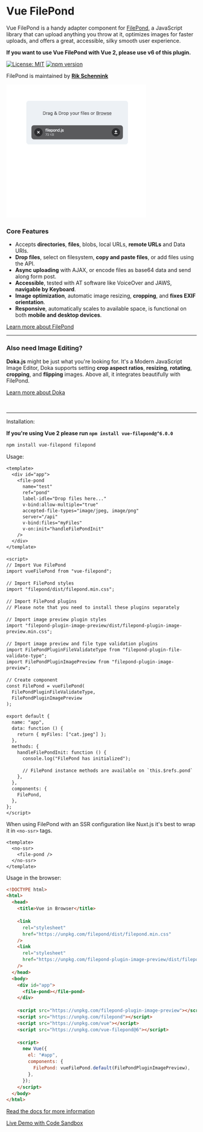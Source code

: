 # Vue FilePond

Vue FilePond is a handy adapter component for [FilePond](https://github.com/pqina/filepond), a JavaScript library that can upload anything you throw at it, optimizes images for faster uploads, and offers a great, accessible, silky smooth user experience.

**If you want to use Vue FilePond with Vue 2, please use v6 of this plugin.**

[![License: MIT](https://img.shields.io/badge/license-MIT-blue.svg)](https://github.com/pqina/vue-filepond/blob/master/LICENSE)
[![npm version](https://badge.fury.io/js/vue-filepond.svg)](https://www.npmjs.com/package/vue-filepond)

FilePond is maintained by **[Rik Schennink](https://twitter.com/rikschennink/)**

<img src="https://github.com/pqina/filepond-github-assets/blob/master/filepond-animation-01.gif?raw=true" width="370" alt=""/>

### Core Features

- Accepts **directories**, **files**, blobs, local URLs, **remote URLs** and Data URIs.
- **Drop files**, select on filesystem, **copy and paste files**, or add files using the API.
- **Async uploading** with AJAX, or encode files as base64 data and send along form post.
- **Accessible**, tested with AT software like VoiceOver and JAWS, **navigable by Keyboard**.
- **Image optimization**, automatic image resizing, **cropping**, and **fixes EXIF orientation**.
- **Responsive**, automatically scales to available space, is functional on both **mobile and desktop devices**.

[Learn more about FilePond](https://pqina.nl/filepond/)

---

### Also need Image Editing?

**Doka.js** might be just what you're looking for. It's a Modern JavaScript Image Editor, Doka supports setting **crop aspect ratios**, **resizing**, **rotating**, **cropping**, and **flipping** images. Above all, it integrates beautifully with FilePond.

[Learn more about Doka](https://pqina.nl/doka/?ref=github-vue-filepond)

<img src="https://github.com/pqina/filepond-github-assets/blob/master/filepond_doka.gif?raw=true" width="600" alt=""/>

---

Installation:

**If you're using Vue 2 please run `npm install vue-filepond@^6.0.0`**

```bash
npm install vue-filepond filepond
```

Usage:

```vue
<template>
  <div id="app">
    <file-pond
      name="test"
      ref="pond"
      label-idle="Drop files here..."
      v-bind:allow-multiple="true"
      accepted-file-types="image/jpeg, image/png"
      server="/api"
      v-bind:files="myFiles"
      v-on:init="handleFilePondInit"
    />
  </div>
</template>

<script>
// Import Vue FilePond
import vueFilePond from "vue-filepond";

// Import FilePond styles
import "filepond/dist/filepond.min.css";

// Import FilePond plugins
// Please note that you need to install these plugins separately

// Import image preview plugin styles
import "filepond-plugin-image-preview/dist/filepond-plugin-image-preview.min.css";

// Import image preview and file type validation plugins
import FilePondPluginFileValidateType from "filepond-plugin-file-validate-type";
import FilePondPluginImagePreview from "filepond-plugin-image-preview";

// Create component
const FilePond = vueFilePond(
  FilePondPluginFileValidateType,
  FilePondPluginImagePreview
);

export default {
  name: "app",
  data: function () {
    return { myFiles: ["cat.jpeg"] };
  },
  methods: {
    handleFilePondInit: function () {
      console.log("FilePond has initialized");

      // FilePond instance methods are available on `this.$refs.pond`
    },
  },
  components: {
    FilePond,
  },
};
</script>
```

When using FilePond with an SSR configuration like Nuxt.js it's best to wrap it in `<no-ssr>` tags.

```vue
<template>
  <no-ssr>
    <file-pond />
  </no-ssr>
</template>
```

Usage in the browser:

```html
<!DOCTYPE html>
<html>
  <head>
    <title>Vue in Browser</title>

    <link
      rel="stylesheet"
      href="https://unpkg.com/filepond/dist/filepond.min.css"
    />
    <link
      rel="stylesheet"
      href="https://unpkg.com/filepond-plugin-image-preview/dist/filepond-plugin-image-preview.min.css"
    />
  </head>
  <body>
    <div id="app">
      <file-pond></file-pond>
    </div>

    <script src="https://unpkg.com/filepond-plugin-image-preview"></script>
    <script src="https://unpkg.com/filepond"></script>
    <script src="https://unpkg.com/vue"></script>
    <script src="https://unpkg.com/vue-filepond@6"></script>

    <script>
      new Vue({
        el: "#app",
        components: {
          FilePond: vueFilePond.default(FilePondPluginImagePreview),
        },
      });
    </script>
  </body>
</html>
```

[Read the docs for more information](https://pqina.nl/filepond/docs/patterns/frameworks/vue/)

[Live Demo with Code Sandbox](https://codesandbox.io/s/p3v8zoprp7)
